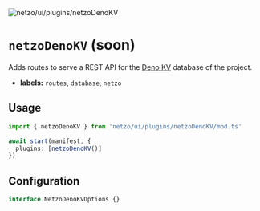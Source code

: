 <img src="https://raw.githubusercontent.com/netzo/netzo/main/assets/plugins/netzoDenoKV.svg" alt="netzo/ui/plugins/netzoDenoKV" class="mb-5 w-75px">

# `netzoDenoKV` (soon)

Adds routes to serve a REST API for the [Deno KV](https://deno.com/deploy/docs/storage) database of the project.

- **labels:** `routes`, `database`, `netzo`

## Usage

```ts
import { netzoDenoKV } from 'netzo/ui/plugins/netzoDenoKV/mod.ts'

await start(manifest, {
  plugins: [netzoDenoKV()]
})
```

## Configuration

```ts
interface NetzoDenoKVOptions {}
```
